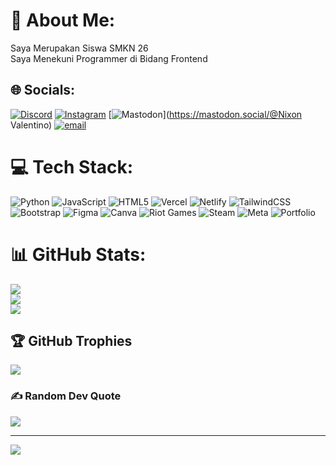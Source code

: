 # 💫 About Me:
Saya Merupakan Siswa SMKN 26<br>Saya Menekuni Programmer di Bidang Frontend


## 🌐 Socials:
[![Discord](https://img.shields.io/badge/Discord-%237289DA.svg?logo=discord&logoColor=white)](https://discord.gg/ayamlucu3644) [![Instagram](https://img.shields.io/badge/Instagram-%23E4405F.svg?logo=Instagram&logoColor=white)](https://instagram.com/@Nixon_Valencahy) [![Mastodon](https://img.shields.io/badge/-MASTODON-%232B90D9?logo=mastodon&logoColor=white)](https://mastodon.social/@Nixon Valentino) [![email](https://img.shields.io/badge/Email-D14836?logo=gmail&logoColor=white)](mailto:nicocoyo02@gmail.com) 

# 💻 Tech Stack:
![Python](https://img.shields.io/badge/python-3670A0?style=for-the-badge&logo=python&logoColor=ffdd54) ![JavaScript](https://img.shields.io/badge/javascript-%23323330.svg?style=for-the-badge&logo=javascript&logoColor=%23F7DF1E) ![HTML5](https://img.shields.io/badge/html5-%23E34F26.svg?style=for-the-badge&logo=html5&logoColor=white) ![Vercel](https://img.shields.io/badge/vercel-%23000000.svg?style=for-the-badge&logo=vercel&logoColor=white) ![Netlify](https://img.shields.io/badge/netlify-%23000000.svg?style=for-the-badge&logo=netlify&logoColor=#00C7B7) ![TailwindCSS](https://img.shields.io/badge/tailwindcss-%2338B2AC.svg?style=for-the-badge&logo=tailwind-css&logoColor=white) ![Bootstrap](https://img.shields.io/badge/bootstrap-%238511FA.svg?style=for-the-badge&logo=bootstrap&logoColor=white) ![Figma](https://img.shields.io/badge/figma-%23F24E1E.svg?style=for-the-badge&logo=figma&logoColor=white) ![Canva](https://img.shields.io/badge/Canva-%2300C4CC.svg?style=for-the-badge&logo=Canva&logoColor=white) ![Riot Games](https://img.shields.io/badge/riotgames-D32936.svg?style=for-the-badge&logo=riotgames&logoColor=white) ![Steam](https://img.shields.io/badge/steam-%23000000.svg?style=for-the-badge&logo=steam&logoColor=white) ![Meta](https://img.shields.io/badge/Meta-%230467DF.svg?style=for-the-badge&logo=Meta&logoColor=white) ![Portfolio](https://img.shields.io/badge/Portfolio-%23000000.svg?style=for-the-badge&logo=firefox&logoColor=#FF7139)
# 📊 GitHub Stats:
![](https://github-readme-stats.vercel.app/api?username=NixonValentino&theme=tokyonight&hide_border=false&include_all_commits=true&count_private=true)<br/>
![](https://nirzak-streak-stats.vercel.app/?user=NixonValentino&theme=tokyonight&hide_border=false)<br/>
![](https://github-readme-stats.vercel.app/api/top-langs/?username=NixonValentino&theme=tokyonight&hide_border=false&include_all_commits=true&count_private=true&layout=compact)

## 🏆 GitHub Trophies
![](https://github-profile-trophy.vercel.app/?username=NixonValentino&theme=onedark&no-frame=false&no-bg=true&margin-w=4)

### ✍️ Random Dev Quote
![](https://quotes-github-readme.vercel.app/api?type=vetical&theme=merko)

---
[![](https://visitcount.itsvg.in/api?id=NixonValentino&icon=9&color=4)](https://visitcount.itsvg.in)

<!-- Proudly created with GPRM ( https://gprm.itsvg.in ) -->
